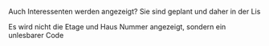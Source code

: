Auch Interessenten werden angezeigt? Sie sind geplant und daher in der Lis

Es wird nicht die Etage und Haus Nummer angezeigt, sondern ein unlesbarer Code